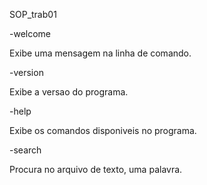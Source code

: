 SOP_trab01

-welcome

Exibe uma mensagem na linha de comando.

-version

Exibe a versao do programa.

-help

Exibe os comandos disponiveis no programa.

-search

Procura no arquivo de texto, uma palavra.
